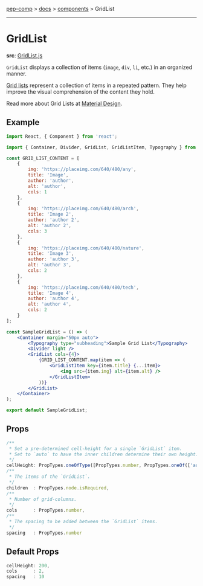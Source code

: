 [pep-comp](/) > [docs](/docs/README.md) > [components](/docs/components/README.md) > GridList

--------------------------------------------------------------------------------

# GridList

**src**: [GridList.js](/src/lib/GridList/GridList.js)

`GridList` displays a collection of items (`image`, `div`, `li`, etc.) in an organized manner.

[Grid lists](https://material.io/design/components/image-lists.html#usage) represent a collection of items in a repeated pattern. They help improve the visual comprehension of the content they hold.

Read more about Grid Lists at [Material Design](https://material.io/design/components/image-lists.html).

## Example

```jsx
import React, { Component } from 'react';

import { Container, Divider, GridList, GridListItem, Typography } from 'lib';

const GRID_LIST_CONTENT = [
    {
        img: 'https://placeimg.com/640/480/any',
        title: 'Image',
        author: 'author',
        alt: 'author',
        cols: 1
    },
    {
        img: 'https://placeimg.com/640/480/arch',
        title: 'Image 2',
        author: 'author 2',
        alt: 'author 2',
        cols: 3
    },
    {
        img: 'https://placeimg.com/640/480/nature',
        title: 'Image 3',
        author: 'author 3',
        alt: 'author 3',
        cols: 2
    },
    {
        img: 'https://placeimg.com/640/480/tech',
        title: 'Image 4',
        author: 'author 4',
        alt: 'author 4',
        cols: 2
    }
];

const SampleGridList = () => (
    <Container margin="50px auto">
        <Typography type="subheading">Sample Grid List</Typography>
        <Divider light />
        <GridList cols={4}>
            {GRID_LIST_CONTENT.map(item => (
                <GridListItem key={item.title} {...item}>
                    <img src={item.img} alt={item.alt} />
                </GridListItem>
            ))}
        </GridList>
    </Container>
);

export default SampleGridList;
```

## Props

```javascript
/**
 * Set a pre-determined cell-height for a single `GridList` item.
 * Set to `auto` to have the inner children determine their own height.
 */
cellHeight: PropTypes.oneOfType([PropTypes.number, PropTypes.oneOf(['auto'])]),
/**
 * The items of the `GridList`.
 */
children  : PropTypes.node.isRequired,
/**
 * Number of grid-columns.
 */
cols      : PropTypes.number,
/**
 * The spacing to be added between the `GridList` items.
 */
spacing   : PropTypes.number
```

## Default Props

```javascript
cellHeight: 200,
cols      : 2,
spacing   : 10
```
